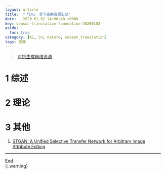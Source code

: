 ```yaml
---
layout: article
title:  "「CV」 季节变换资源汇总"
date:   2020-01-02 14:00:40 +0800
key: season-translation-foundation-20200102
aside:
  toc: true
category: [AI, CV, nature, season_translation]
tags: 资源
---
```

<span id='head'></span>  
>[对抗生成网络资源](/ai/dl/gan/2019/03/26/foundation.html)   

<!--more-->


# 1 综述

# 2 理论

# 3 其他
1. [STGAN: A Unified Selective Transfer Network for Arbitrary Image Attribute Editing](/ai/cv/human/facial_attribute_editing/2019/10/09/foundation.html#STGAN)       

-------------------  
[End](#head)   
{:.warning}  

